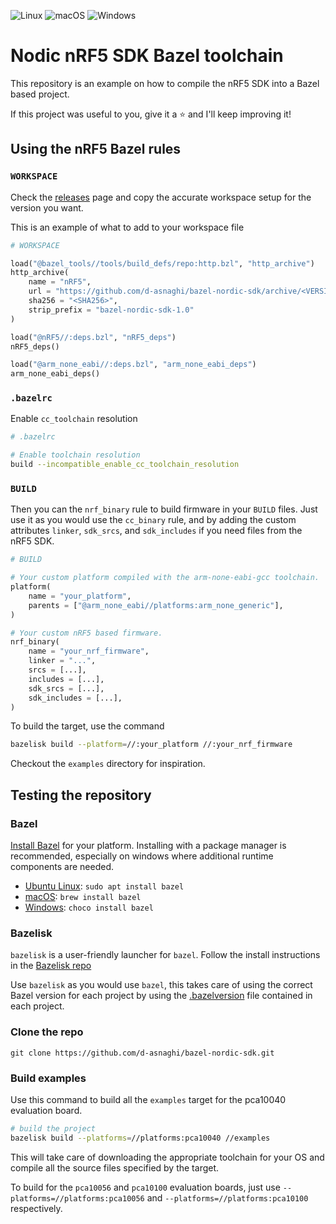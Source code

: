 ![Linux](https://github.com/d-asnaghi/bazel-nordic-sdk/workflows/Linux/badge.svg)
![macOS](https://github.com/d-asnaghi/bazel-nordic-sdk/workflows/macOS/badge.svg)
![Windows](https://github.com/d-asnaghi/bazel-nordic-sdk/workflows/Windows/badge.svg)

# Nodic nRF5 SDK Bazel toolchain

This repository is an example on how to compile the nRF5 SDK into a Bazel based project.

If this project was useful to you, give it a ⭐️ and I'll keep improving it!

## Using the nRF5 Bazel rules

### `WORKSPACE`

Check the [releases](https://github.com/d-asnaghi/bazel-nordic-sdk/releases) page and copy the accurate workspace setup for the version you want.

This is an example of what to add to your workspace file

```python
# WORKSPACE

load("@bazel_tools//tools/build_defs/repo:http.bzl", "http_archive")
http_archive(
    name = "nRF5",
    url = "https://github.com/d-asnaghi/bazel-nordic-sdk/archive/<VERSION>.tar.gz",
    sha256 = "<SHA256>",
    strip_prefix = "bazel-nordic-sdk-1.0"
)

load("@nRF5//:deps.bzl", "nRF5_deps")
nRF5_deps()

load("@arm_none_eabi//:deps.bzl", "arm_none_eabi_deps")
arm_none_eabi_deps()
```

### `.bazelrc`

Enable `cc_toolchain` resolution

```bash
# .bazelrc

# Enable toolchain resolution
build --incompatible_enable_cc_toolchain_resolution
```

### `BUILD`

Then you can the `nrf_binary` rule to build firmware in your `BUILD` files.
Just use it as you would use the `cc_binary` rule, and by adding the custom
attributes `linker`, `sdk_srcs`, and `sdk_includes` if you need files from
the nRF5 SDK.

```python
# BUILD

# Your custom platform compiled with the arm-none-eabi-gcc toolchain.
platform(
    name = "your_platform",
    parents = ["@arm_none_eabi//platforms:arm_none_generic"],
)

# Your custom nRF5 based firmware.
nrf_binary(
    name = "your_nrf_firmware",
    linker = "...",
    srcs = [...],
    includes = [...],
    sdk_srcs = [...],
    sdk_includes = [...],
)

```

To build the target, use the command

```bash
bazelisk build --platform=//:your_platform //:your_nrf_firmware
```

Checkout the `examples` directory for inspiration.

## Testing the repository

### Bazel

[Install Bazel](https://docs.bazel.build/versions/master/install.html) for your platform. Installing with a package manager is recommended, especially on windows where additional runtime components are needed.

- [Ubuntu Linux](https://docs.bazel.build/versions/master/install-ubuntu.html): `sudo apt install bazel`
- [macOS](https://docs.bazel.build/versions/master/install-os-x.html): `brew install bazel`
- [Windows](https://docs.bazel.build/versions/master/install-windows.html): `choco install bazel`

### Bazelisk

`bazelisk` is a user-friendly launcher for `bazel`. Follow the install instructions in the [Bazelisk repo](https://github.com/bazelbuild/bazelisk)

Use `bazelisk` as you would use `bazel`, this takes care of using the correct Bazel version for each project by using the [.bazelversion](./.bazelversion) file contained in each project.

### Clone the repo

`git clone https://github.com/d-asnaghi/bazel-nordic-sdk.git`

### Build examples

Use this command to build all the `examples` target for the pca10040 evaluation board.

```bash
# build the project
bazelisk build --platforms=//platforms:pca10040 //examples
```

This will take care of downloading the appropriate toolchain for your OS and compile all the source files specified by the target.

To build for the `pca10056` and `pca10100` evaluation boards, just use `--platforms=//platforms:pca10056` and `--platforms=//platforms:pca10100` respectively.